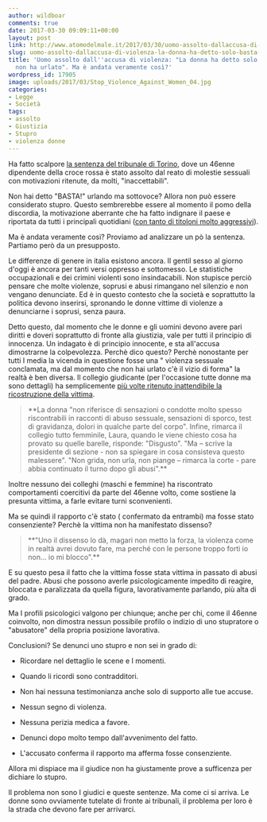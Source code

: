 ```yaml
---
author: wildboar
comments: true
date: 2017-03-30 09:09:11+00:00
layout: post
link: http://www.atomodelmale.it/2017/03/30/uomo-assolto-dallaccusa-di-violenza-la-donna-ha-detto-solo-basta-non-ha-urlato-ma-e-andata-veramente-cosi/
slug: uomo-assolto-dallaccusa-di-violenza-la-donna-ha-detto-solo-basta-non-ha-urlato-ma-e-andata-veramente-cosi
title: 'Uomo assolto dall''accusa di violenza: "La donna ha detto solo ''basta'',
  non ha urlato". Ma è andata veramente così?'
wordpress_id: 17905
image: uploads/2017/03/Stop_Violence_Against_Women_04.jpg
categories:
- Legge
- Società
tags:
- assolto
- Giustizia
- Stupro
- violenza donne
---
```


Ha fatto scalpore [la sentenza del tribunale di Torino,](http://www.dagospia.com/rubrica-29/cronache/donna-ha-detto-basta-ma-non-ha-urlato-ne-ha-chiesto-aiuto-144099.htm) dove un 46enne dipendente della croce rossa è stato assolto dal reato di molestie sessuali con motivazioni ritenute, da molti, "inaccettabili".

Non hai detto "BASTA!" urlando ma sottovoce? Allora non può essere considerato stupro.
Questo sembrerebbe essere al momento il pomo della discordia, la motivazione aberrante che ha fatto indignare il paese e riportata da tutti i principali quotidiani ([con tanto di titoloni molto aggressivi](http://www.ilfattoquotidiano.it/2017/03/22/torino-assolto-da-violenza-sessuale-perche-lei-disse-basta-ma-non-urlo/3467255/)).

Ma è andata veramente così? Proviamo ad analizzare un pò la sentenza.
Partiamo però da un presupposto.

Le differenze di genere in italia esistono ancora. Il gentil sesso al giorno d'oggi è ancora per tanti versi oppresso e sottomesso. Le statistiche occupazionali e dei crimini violenti sono insindacabili.
Non stupisce perciò pensare che molte violenze, soprusi e abusi rimangano nel silenzio e non vengano denunciate.
Ed è in questo contesto che la società e soprattutto la politica devono inserirsi, spronando le donne vittime di violenze a denunciarne i soprusi, senza paura.

Detto questo, dal momento che le donne e gli uomini devono avere pari diritti e doveri soprattutto di fronte alla giustizia, vale per tutti il principio di innocenza.
Un indagato è di principio innocente, e sta all'accusa dimostrarne la colpevolezza.
Perchè dico questo?
Perchè nonostante per tutti I media la vicenda in questione fosse una " violenza sessuale conclamata, ma dal momento che non hai urlato c'è il vizio di forma" la realtà è ben diversa.
Il collegio giudicante (per l'occasione tutte donne ma sono dettagli) ha semplicemente [più volte ritenuto inattendibile la ricostruzione della vittima](http://www.huffingtonpost.it/2017/03/22/violenza-sessuale-torino-vittima-grida-solo-basta_n_15537356.html).

<blockquote>**La donna "non riferisce di sensazioni o condotte molto spesso riscontrabili in racconti di abuso sessuale, sensazioni di sporco, test di gravidanza, dolori in qualche parte del corpo". Infine, rimarca il collegio tutto femminile, Laura, quando le viene chiesto cosa ha provato su quelle barelle, risponde: "Disgusto". "Ma – scrive la presidente di sezione - non sa spiegare in cosa consisteva questo malessere". "Non grida, non urla, non piange – rimarca la corte - pare abbia continuato il turno dopo gli abusi".**</blockquote>

Inoltre nessuno dei colleghi (maschi e femmine) ha riscontrato comportamenti coercitivi da parte del 46enne volto, come sostiene la presunta vittima, a farle evitare turni sconvenienti.

Ma se quindi il rapporto c'è stato ( confermato da entrambi) ma fosse stato consenziente? Perchè la vittima non ha manifestato dissenso?

<blockquote>**"Uno il dissenso lo dà, magari non metto la forza, la violenza come in realtà avrei dovuto fare, ma perché con le persone troppo forti io non... io mi blocco".**</blockquote>

E su questo pesa il fatto che la vittima fosse stata vittima in passato di abusi del padre. Abusi che possono averle psicologicamente impedito di reagire, bloccata e paralizzata da quella figura, lavorativamente parlando, più alta di grado.

Ma I profili psicologici valgono per chiunque; anche per chi, come il 46enne coinvolto, non dimostra nessun possibile profilo o indizio di uno stupratore o "abusatore" della propria posizione lavorativa.

Conclusioni?
Se denunci uno stupro e non sei in grado di:

  * Ricordare nel dettaglio le scene e I momenti.

  * Quando li ricordi sono contradditori.

  * Non hai nessuna testimonianza anche solo di supporto alle tue accuse.

  * Nessun segno di violenza.

  * Nessuna perizia medica a favore.

  * Denunci dopo molto tempo dall'avvenimento del fatto.

  * L'accusato conferma il rapporto ma afferma fosse consenziente.

Allora mi dispiace ma il giudice non ha giustamente prove a sufficenza per dichiare lo stupro.

Il problema non sono I giudici e queste sentenze. Ma come ci si arriva.
Le donne sono ovviamente tutelate di fronte ai tribunali, il problema per loro è la strada che devono fare per arrivarci.
